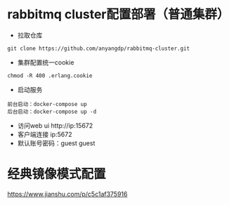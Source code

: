 # rabbitmq cluster配置部署（普通集群）
- 拉取仓库
```
git clone https://github.com/anyangdp/rabbitmq-cluster.git
```
- 集群配置统一cookie
```
chmod -R 400 .erlang.cookie
```
- 启动服务

```
前台启动：docker-compose up
后台启动：docker-compose up -d
```
- 访问web ui
http://ip:15672
- 客户端连接
ip:5672
- 默认账号密码：guest guest

# 经典镜像模式配置
https://www.jianshu.com/p/c5c1af375916
